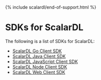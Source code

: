 {% include scalardl/end-of-support.html %}

# SDKs for ScalarDL

The following is a list of SDKs for ScalarDL:

- [ScalarDL Go Client SDK](scalardl-go-client-sdk/README.md)
- [ScalarDL Java Client SDK](scalardl-java-client-sdk/README.md)
- [ScalarDL JavaScript Client SDK](scalardl-javascript-sdk-base/README.md)
- [ScalarDL Node Client SDK](scalardl-node-client-sdk/README.md)
- [ScalarDL Web Client SDK](scalardl-web-client-sdk/README.md)
